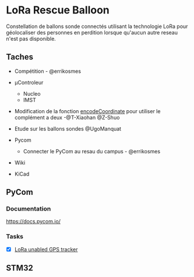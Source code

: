 # LoRa Rescue Balloon
Constellation de ballons sonde connectés utilisant la technologie LoRa pour géolocaliser des personnes en perdition lorsque qu'aucun autre reseau n'est pas disponible.

## Taches


- Compétition - @errikosmes
- µControleur  
    - Nucleo
    - IMST
- Modification de la fonction [encodeCoordinate](https://github.com/UGA-CampusIoT-student/LoRa_Rescue_Balloon/blob/master/PyCom/GPSTracker%20To%20TTN/main.py) pour utiliser le complément a deux -@T-Xiaohan @Z-Shuo
- Etude sur les ballons sondes @UgoManquat

- Pycom 
    - Connecter le PyCom au resau du campus - @errikosmes
- Wiki
- KiCad



## PyCom 

### Documentation

https://docs.pycom.io/ 

### Tasks
- [x] [LoRa unabled GPS tracker](https://github.com/UGA-CampusIoT-student/LoRa_Rescue_Balloon/tree/master/PyCom/GPSTracker%20To%20TTN)  

## STM32
